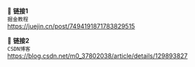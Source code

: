🔗 **链接1**  
`掘金教程`  
<https://juejin.cn/post/7494191871783829515>

🔗 **链接2**  
`CSDN博客`  
<https://blog.csdn.net/m0_37802038/article/details/129893827>
